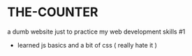 # THE-COUNTER
a dumb website just to practice my web development skills #1
- learned js basics and a bit of css ( really hate it )

